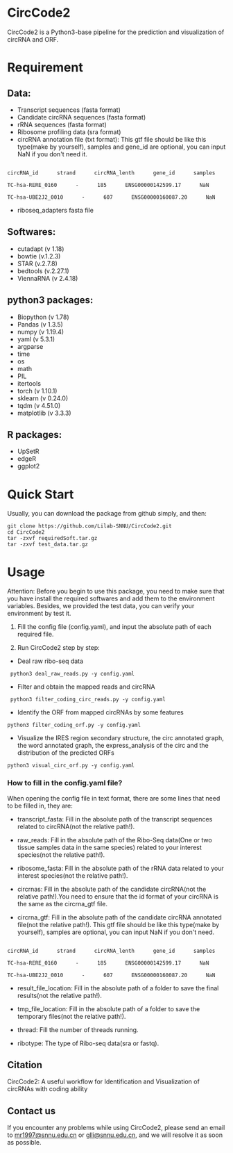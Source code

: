 # CircCode2

CircCode2 is a Python3-base pipeline for the prediction and visualization of circRNA and ORF.

# Requirement
## Data:

- Transcript sequences (fasta format)
- Candidate circRNA sequences (fasta format)
- rRNA sequences (fasta format)
- Ribosome profiling data (sra format) 
- circRNA annotation file (txt format): This gtf file should be like this type(make by yourself), samples and gene_id are optional, you can input NaN if you don't need it.

```

circRNA_id      strand      circRNA_lenth      gene_id      samples

TC-hsa-RERE_0160      -      185      ENSG00000142599.17      NaN

TC-hsa-UBE2J2_0010      -      607      ENSG00000160087.20      NaN

```

- riboseq_adapters fasta file

## Softwares:

- cutadapt (v 1.18)
- bowtie (v.1.2.3)
- STAR (v.2.7.8)
- bedtools (v.2.27.1)
- ViennaRNA (v 2.4.18)

## python3 packages:

- Biopython (v 1.78)
- Pandas (v 1.3.5)
- numpy (v 1.19.4)
- yaml (v 5.3.1)
- argparse 
- time
- os
- math
- PIL
- itertools
- torch (v 1.10.1)
- sklearn (v 0.24.0)
- tqdm (v 4.51.0)
- matplotlib (v 3.3.3)

## R packages:

- UpSetR
- edgeR
- ggplot2

# Quick Start
Usually, you can download the package from github simply, and then:
```
git clone https://github.com/Lilab-SNNU/CircCode2.git
cd CircCode2
tar -zxvf requiredSoft.tar.gz
tar -zxvf test_data.tar.gz
```


# Usage

Attention: Before you begin to use this package, you need to make sure that you have install the required softwares and add them to the environment variables. Besides, we provided the test data, you can verify your environment by test it.


1. Fill the config file (config.yaml), and input the absolute path of each required file.


2. Run CircCode2 step by step:


  - Deal raw ribo-seq data

  ```
   python3 deal_raw_reads.py -y config.yaml
  ```
  
  - Filter and obtain the mapped reads and circRNA

  ```
   python3 filter_coding_circ_reads.py -y config.yaml
  ```
  
  - Identify the ORF from mapped circRNAs by some features

  ```
  python3 filter_coding_orf.py -y config.yaml
  ```
  
  - Visualize the IRES region secondary structure, the circ annotated graph, the word annotated graph, the express_analysis of the circ and the distribution of the predicted ORFs
  
  ```
  python3 visual_circ_orf.py -y config.yaml
  ```


### How to fill in the config.yaml file?

When opening the config file in text format, there are some lines that need to be filled in, they are:

 - transcript_fasta: Fill in the absolute path of the transcript sequences related to circRNA(not the relative path!).

 - raw_reads: Fill in the absolute path of the Ribo-Seq data(One or two tissue samples data in the same species) related to your interest species(not the relative path!).
   
 - ribosome_fasta: Fill in the absolute path of the rRNA data related to your interest species(not the relative path!).
   
 - circrnas: Fill in the absolute path of the candidate circRNA(not the relative path!).You need to ensure that the id format of your circRNA is the same as the circrna_gtf file.
   
 - circrna_gtf: Fill in the absolute path of the candidate circRNA annotated file(not the relative path!). This gtf file should be like this type(make by yourself), samples are optional, you can input NaN if you don't need.

```

circRNA_id      strand      circRNA_lenth      gene_id      samples

TC-hsa-RERE_0160      -      185      ENSG00000142599.17      NaN

TC-hsa-UBE2J2_0010      -      607      ENSG00000160087.20      NaN

```
 
 - result_file_location: Fill in the absolute path of a folder to save the final results(not the relative path!).
 
 - tmp_file_location: Fill in the absolute path of a folder to save the temporary files(not the relative path!).
 
 - thread: Fill the number of threads running.
 
 - ribotype: The type of Ribo-seq data(sra or fastq).
 
  
## Citation

CircCode2: A useful workflow for Identification and Visualization of circRNAs with coding ability

## Contact us

If you encounter any problems while using CircCode2, please send an email to mr1997@snnu.edu.cn or glli@snnu.edu.cn, and we will resolve it as soon as possible.
